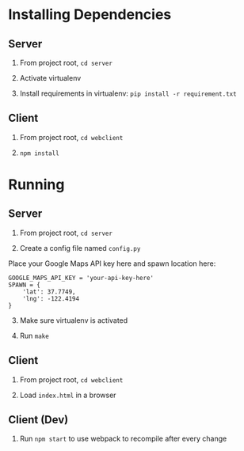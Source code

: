 # Installing Dependencies

## Server

1. From project root, `cd server`

2. Activate virtualenv

3. Install requirements in virtualenv: `pip install -r requirement.txt`

## Client

1. From project root, `cd webclient`

2. `npm install`

# Running

## Server

1. From project root, `cd server`

2. Create a config file named `config.py`

Place your Google Maps API key here and spawn location here:

```
GOOGLE_MAPS_API_KEY = 'your-api-key-here'
SPAWN = {
    'lat': 37.7749,
    'lng': -122.4194
}
```

3. Make sure virtualenv is activated

4. Run `make`

## Client

1. From project root, `cd webclient`

2. Load `index.html` in a browser

## Client (Dev)

1. Run `npm start` to use webpack to recompile after every change
